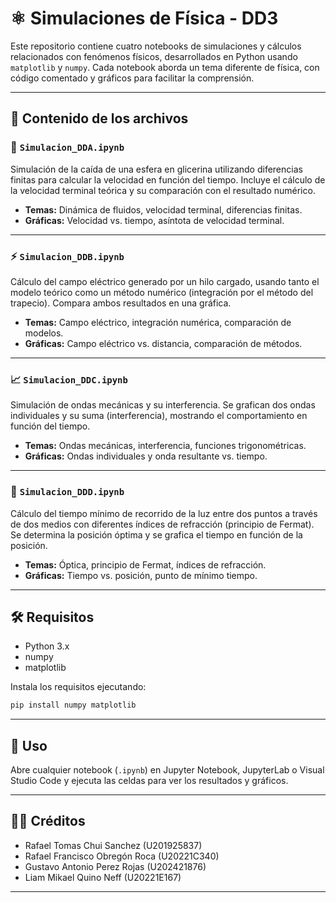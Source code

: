 # ⚛️ Simulaciones de Física - DD3

Este repositorio contiene cuatro notebooks de simulaciones y cálculos relacionados con fenómenos físicos, desarrollados en Python usando `matplotlib` y `numpy`. Cada notebook aborda un tema diferente de física, con código comentado y gráficos para facilitar la comprensión.

---

## 📂 Contenido de los archivos

### 🌊 `Simulacion_DDA.ipynb`
Simulación de la caída de una esfera en glicerina utilizando diferencias finitas para calcular la velocidad en función del tiempo. Incluye el cálculo de la velocidad terminal teórica y su comparación con el resultado numérico.

- **Temas:** Dinámica de fluidos, velocidad terminal, diferencias finitas.
- **Gráficas:** Velocidad vs. tiempo, asíntota de velocidad terminal.

---

### ⚡ `Simulacion_DDB.ipynb`
Cálculo del campo eléctrico generado por un hilo cargado, usando tanto el modelo teórico como un método numérico (integración por el método del trapecio). Compara ambos resultados en una gráfica.

- **Temas:** Campo eléctrico, integración numérica, comparación de modelos.
- **Gráficas:** Campo eléctrico vs. distancia, comparación de métodos.

---

### 📈 `Simulacion_DDC.ipynb`
Simulación de ondas mecánicas y su interferencia. Se grafican dos ondas individuales y su suma (interferencia), mostrando el comportamiento en función del tiempo.

- **Temas:** Ondas mecánicas, interferencia, funciones trigonométricas.
- **Gráficas:** Ondas individuales y onda resultante vs. tiempo.

---

### 💎 `Simulacion_DDD.ipynb`
Cálculo del tiempo mínimo de recorrido de la luz entre dos puntos a través de dos medios con diferentes índices de refracción (principio de Fermat). Se determina la posición óptima y se grafica el tiempo en función de la posición.

- **Temas:** Óptica, principio de Fermat, índices de refracción.
- **Gráficas:** Tiempo vs. posición, punto de mínimo tiempo.

---

## 🛠️ Requisitos

- Python 3.x
- numpy
- matplotlib

Instala los requisitos ejecutando:

```bash
pip install numpy matplotlib
```

---

## 🚀 Uso

Abre cualquier notebook (`.ipynb`) en Jupyter Notebook, JupyterLab o Visual Studio Code y ejecuta las celdas para ver los resultados y gráficos.

---

## 👨‍🔬 Créditos

- Rafael Tomas Chui Sanchez (U201925837)
- Rafael Francisco Obregón Roca (U20221C340)
- Gustavo Antonio Perez Rojas (U202421876)
- Liam Mikael Quino Neff (U20221E167)

---
